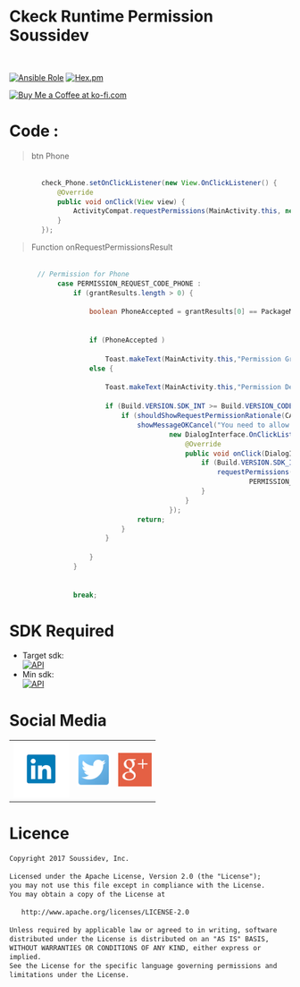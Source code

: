 # Ckeck Runtime Permission Soussidev
<br>

[![Ansible Role](https://img.shields.io/badge/Developer-Soussidev-yellow.svg)]()
[![Hex.pm](https://img.shields.io/hexpm/l/plug.svg)]()

<a href='https://ko-fi.com/A243447K' target='_blank'><img height='36' style='border:0px;height:36px;' src='https://az743702.vo.msecnd.net/cdn/kofi4.png?v=0' border='0' alt='Buy Me a Coffee at ko-fi.com' /></a>

# Code :
> btn Phone 
```java

        check_Phone.setOnClickListener(new View.OnClickListener() {
            @Override
            public void onClick(View view) {
                ActivityCompat.requestPermissions(MainActivity.this, new String[]{CALL_PHONE}, PERMISSION_REQUEST_CODE_PHONE);
            }
        });

```

> Function onRequestPermissionsResult
```java

       // Permission for Phone
            case PERMISSION_REQUEST_CODE_PHONE :
                if (grantResults.length > 0) {

                    boolean PhoneAccepted = grantResults[0] == PackageManager.PERMISSION_GRANTED;


                    if (PhoneAccepted )

                        Toast.makeText(MainActivity.this,"Permission Granted for Phone!",Toast.LENGTH_SHORT).show();
                    else {

                        Toast.makeText(MainActivity.this,"Permission Denied for Phone!",Toast.LENGTH_SHORT).show();

                        if (Build.VERSION.SDK_INT >= Build.VERSION_CODES.M) {
                            if (shouldShowRequestPermissionRationale(CALL_PHONE)) {
                                showMessageOKCancel("You need to allow access Now !",
                                        new DialogInterface.OnClickListener() {
                                            @Override
                                            public void onClick(DialogInterface dialog, int which) {
                                                if (Build.VERSION.SDK_INT >= Build.VERSION_CODES.M) {
                                                    requestPermissions(new String[]{CALL_PHONE},
                                                            PERMISSION_REQUEST_CODE_PHONE);
                                                }
                                            }
                                        });
                                return;
                            }
                        }

                    }
                }


                break;

```

# SDK Required
+ Target sdk:<br>
[![API](https://img.shields.io/badge/API-23%2B-brightgreen.svg?style=flat)](https://android-arsenal.com/api?level=26)
+ Min sdk:<br>
[![API](https://img.shields.io/badge/API-19%2B-orange.svg?style=flat)](https://android-arsenal.com/api?level=19)

# Social Media
<table style="border:0px;">
   <tr>
      <td>
<a href="https://www.linkedin.com/in/soussimohamed/">
<img src="picture/linkedin.png" height="100" width="100" alt="Soussi Mohamed">
</a>
      </td>
      <td>
         <a href="https://twitter.com/soussimohamed7/">
<img src="picture/Twitter.png" height="60" width="60" alt="Soussi Mohamed">
</a>
     </td>
           <td>
         <a href="https://plus.google.com/u/0/+SoussiMohamed747">
<img src="picture/googleplus.png" height="60" width="60" alt="Soussi Mohamed">
</a>
     </td>
  </tr> 
</table>  

# Licence
```
Copyright 2017 Soussidev, Inc.

Licensed under the Apache License, Version 2.0 (the "License");
you may not use this file except in compliance with the License.
You may obtain a copy of the License at

   http://www.apache.org/licenses/LICENSE-2.0

Unless required by applicable law or agreed to in writing, software
distributed under the License is distributed on an "AS IS" BASIS,
WITHOUT WARRANTIES OR CONDITIONS OF ANY KIND, either express or implied.
See the License for the specific language governing permissions and
limitations under the License.
```
